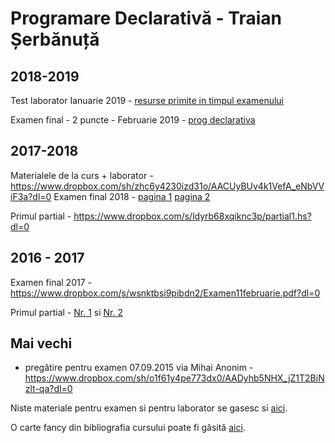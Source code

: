 # Programare Declarativă - Traian Șerbănuță

## 2018-2019
Test laborator Ianuarie 2019 - [resurse primite in timpul examenului](https://github.com/alexvelea/general/tree/ab2b5ba5f30d33ef521b0487fc2c32365d31e147/FMI/PD/Test%20Laborator%20PD%202019-Jan)

Examen final - 2 puncte - Februarie 2019 - [prog declarativa](https://drive.google.com/file/d/1WMbUSOFsx_9_UYdNodf4t3vovaTYgz9I/view?usp=sharing) 

## 2017-2018

Materialele de la curs + laborator - https://www.dropbox.com/sh/zhc6y4230izd31o/AACUyBUv4k1VefA_eNbVViF3a?dl=0
Examen final 2018 - [pagina 1](https://www.dropbox.com/s/zfhttzdclan06r9/27651080_1285535581591215_1490039789_o.jpg?dl=0) [pagina 2](https://www.dropbox.com/s/83fdjj4kl20z2zj/27711148_1285535834924523_181008747_o.jpg?dl=0)

Primul partial - https://www.dropbox.com/s/ldyrb68xqiknc3p/partial1.hs?dl=0

## 2016 - 2017

Examen final 2017 - https://www.dropbox.com/s/wsnktbsi9pibdn2/Examen11februarie.pdf?dl=0

Primul partial - [Nr. 1](https://www.dropbox.com/s/fajicsg3y3x4kus/Test1a.hs?dl=0) si [Nr. 2](https://www.dropbox.com/s/elhidj7y9it7ojx/Test1b.hs?dl=0)

## Mai vechi

* pregătire pentru examen 07.09.2015 via Mihai Anonim - https://www.dropbox.com/sh/o1f61y4pe773dx0/AADyhb5NHX_jZ1T2BiNzlt-qa?dl=0

Niste materiale pentru examen si pentru laborator se gasesc si [aici](https://github.com/Vlaaaaaaad/FMI-public-materials/tree/master/ProgramareDeclarativa).

O carte fancy din bibliografia cursului poate fi găsită [aici](http://learnyouahaskell.com/learnyouahaskell.pdf).
